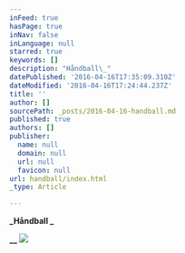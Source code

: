 ```yaml
---
inFeed: true
hasPage: true
inNav: false
inLanguage: null
starred: true
keywords: []
description: "Håndball\_"
datePublished: '2016-04-16T17:35:09.310Z'
dateModified: '2016-04-16T17:24:44.237Z'
title: ''
author: []
sourcePath: _posts/2016-04-16-handball.md
published: true
authors: []
publisher:
  name: null
  domain: null
  url: null
  favicon: null
url: handball/index.html
_type: Article

---
```

**_Håndball _**

**__**
![](https://the-grid-user-content.s3-us-west-2.amazonaws.com/9d54f4a1-40d3-40cd-95bd-dd18a37be8ac.jpg)